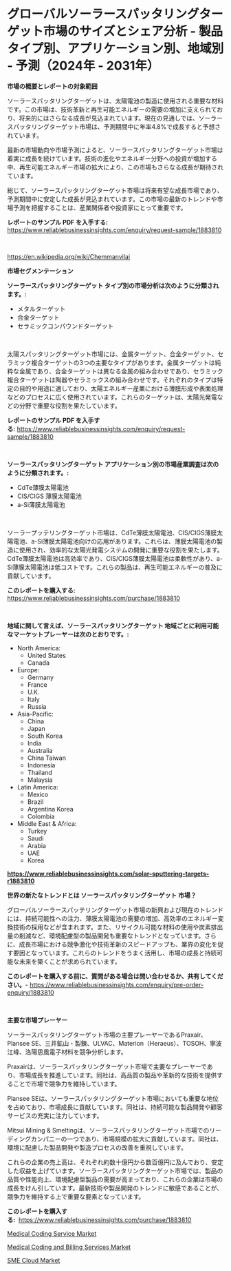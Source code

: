 <p><h1>グローバルソーラースパッタリングターゲット市場のサイズとシェア分析 - 製品タイプ別、アプリケーション別、地域別 - 予測（2024年 - 2031年）</h1></p><p><strong>市場の概要とレポートの対象範囲</strong></p>
<p><p>ソーラースパッタリングターゲットは、太陽電池の製造に使用される重要な材料です。この市場は、技術革新と再生可能エネルギーの需要の増加に支えられており、将来的にはさらなる成長が見込まれています。現在の見通しでは、ソーラースパッタリングターゲット市場は、予測期間中に年率4.8%で成長すると予想されています。</p><p>最新の市場動向や市場予測によると、ソーラースパッタリングターゲット市場は着実に成長を続けています。技術の進化やエネルギー分野への投資が増加する中、再生可能エネルギー市場の拡大により、この市場もさらなる成長が期待されています。</p><p>総じて、ソーラースパッタリングターゲット市場は将来有望な成長市場であり、予測期間中に安定した成長が見込まれています。この市場の最新のトレンドや市場予測を把握することは、産業関係者や投資家にとって重要です。</p></p>
<p><strong>レポートのサンプル PDF を入手する:</strong> <a href="https://www.reliablebusinessinsights.com/enquiry/request-sample/1883810">https://www.reliablebusinessinsights.com/enquiry/request-sample/1883810</a></p>
<p>&nbsp;</p>
<p><a href="https://en.wikipedia.org/wiki/Chemmanvilai">https://en.wikipedia.org/wiki/Chemmanvilai</a></p>
<p><strong>市場セグメンテーション</strong></p>
<p><strong>ソーラースパッタリングターゲット タイプ別の市場分析は次のように分類されます。:</strong></p>
<p><ul><li>メタルターゲット</li><li>合金ターゲット</li><li>セラミックコンパウンドターゲット</li></ul></p>
<p>&nbsp;</p>
<p><p>太陽スパッタリングターゲット市場には、金属ターゲット、合金ターゲット、セラミック複合ターゲットの3つの主要なタイプがあります。金属ターゲットは純粋な金属であり、合金ターゲットは異なる金属の組み合わせであり、セラミック複合ターゲットは陶器やセラミックスの組み合わせです。それぞれのタイプは特定の目的や用途に適しており、太陽エネルギー産業における薄膜形成や表面処理などのプロセスに広く使用されています。これらのターゲットは、太陽光発電などの分野で重要な役割を果たしています。</p></p>
<p><strong>レポートのサンプル PDF を入手する:</strong>&nbsp;<a href="https://www.reliablebusinessinsights.com/enquiry/request-sample/1883810">https://www.reliablebusinessinsights.com/enquiry/request-sample/1883810</a></p>
<p>&nbsp;</p>
<p><strong> ソーラースパッタリングターゲット アプリケーション別の市場産業調査は次のように分類されます。:</strong></p>
<p><ul><li>CdTe薄膜太陽電池</li><li>CIS/CIGS 薄膜太陽電池</li><li>a-Si薄膜太陽電池</li></ul></p>
<p>&nbsp;</p>
<p><p>ソーラープッテリングターゲット市場は、CdTe薄膜太陽電池、CIS/CIGS薄膜太陽電池、a-Si薄膜太陽電池向けの応用があります。これらは、薄膜太陽電池の製造に使用され、効率的な太陽光発電システムの開発に重要な役割を果たします。CdTe薄膜太陽電池は高効率であり、CIS/CIGS薄膜太陽電池は柔軟性があり、a-Si薄膜太陽電池は低コストです。これらの製品は、再生可能エネルギーの普及に貢献しています。</p></p>
<p><strong>このレポートを購入する:</strong>&nbsp; <a href="https://www.reliablebusinessinsights.com/purchase/1883810">https://www.reliablebusinessinsights.com/purchase/1883810</a></p>
<p>&nbsp;</p>
<p><strong>地域に関して言えば、ソーラースパッタリングターゲット 地域ごとに利用可能なマーケットプレーヤーは次のとおりです。:</strong></p>
<p><ul>
    <li>
        North America:
        <ul>
            <li>United States</li>
            <li>Canada</li>
        </ul>
    </li>
    <li>
        Europe:
        <ul>
            <li>Germany</li>
            <li>France</li>
            <li>U.K.</li>
            <li>Italy</li>
            <li>Russia</li>
        </ul>
    </li>
    <li>
        Asia-Pacific:
        <ul>
            <li>China</li>
            <li>Japan</li>
            <li>South Korea</li>
            <li>India</li>
            <li>Australia</li>
            <li>China Taiwan</li>
            <li>Indonesia</li>
            <li>Thailand</li>
            <li>Malaysia</li>
        </ul>
    </li>
    <li>
        Latin America:
        <ul>
            <li>Mexico</li>
            <li>Brazil</li>
            <li>Argentina Korea</li>
            <li>Colombia</li>
        </ul>
    </li>
    <li>
        Middle East & Africa:
        <ul>
            <li>Turkey</li>
            <li>Saudi</li>
            <li>Arabia</li>
            <li>UAE</li>
            <li>Korea</li>
        </ul>
    </li>
    </ul></p>
<p><strong><a href="https://www.reliablebusinessinsights.com/solar-sputtering-targets-r1883810">https://www.reliablebusinessinsights.com/solar-sputtering-targets-r1883810</a></strong>&nbsp;</p>
<p><strong>世界の新たなトレンドとは ソーラースパッタリングターゲット 市場？</strong></p>
<p><p>グローバルソーラースパッテリングターゲット市場の新興および現在のトレンドには、持続可能性への注力、薄膜太陽電池の需要の増加、高効率のエネルギー変換技術の採用などが含まれます。また、リサイクル可能な材料の使用や炭素排出量の削減など、環境配慮型の製品開発も重要なトレンドとなっています。さらに、成長市場における競争激化や技術革新のスピードアップも、業界の変化を促す要因となっています。これらのトレンドをうまく活用し、市場の成長と持続可能な未来を築くことが求められています。</p></p>
<p><strong>このレポートを購入する前に、質問がある場合は問い合わせるか、共有してください。</strong>- <a href="https://www.reliablebusinessinsights.com/enquiry/pre-order-enquiry/1883810">https://www.reliablebusinessinsights.com/enquiry/pre-order-enquiry/1883810</a></p>
<p>&nbsp;</p>
<p><strong>主要な市場プレーヤー</strong></p>
<p><p>ソーラースパッタリングターゲット市場の主要プレーヤーであるPraxair、Plansee SE、三井鉱山・製錬、ULVAC、Materion（Heraeus）、TOSOH、寧波江峰、洛陽思風電子材料を競争分析します。</p><p>Praxairは、ソーラースパッタリングターゲット市場で主要なプレーヤーであり、市場成長を推進しています。同社は、高品質の製品や革新的な技術を提供することで市場で競争力を維持しています。</p><p>Plansee SEは、ソーラースパッタリングターゲット市場においても重要な地位を占めており、市場成長に貢献しています。同社は、持続可能な製品開発や顧客サービスの充実に注力しています。</p><p>Mitsui Mining & Smeltingは、ソーラースパッタリングターゲット市場でのリーディングカンパニーの一つであり、市場規模の拡大に貢献しています。同社は、環境に配慮した製品開発や製造プロセスの改善を重視しています。</p><p>これらの企業の売上高は、それぞれ約数十億円から数百億円に及んでおり、安定した収益を上げています。ソーラースパッタリングターゲット市場では、製品の品質や性能向上、環境配慮型製品の需要が高まっており、これらの企業は市場の成長をけん引しています。最新技術や製品開発のトレンドに敏感であることが、競争力を維持する上で重要な要素となっています。</p></p>
<p><strong>このレポートを購入する:</strong>&nbsp;&nbsp;<a href="https://www.reliablebusinessinsights.com/purchase/1883810">https://www.reliablebusinessinsights.com/purchase/1883810</a></p>
<p><p><a href="https://github.com/prosalinda88/Market-Research-Report-List-5/blob/main/medical-coding-service-market.md">Medical Coding Service Market</a></p><p><a href="https://github.com/globismark/Market-Research-Report-List-4/blob/main/medical-coding-and-billing-services-market.md">Medical Coding and Billing Services Market</a></p><p><a href="https://issuu.com/reportprime-2/docs/sme-cloud-market-size-2030.pptx">SME Cloud Market</a></p></p>